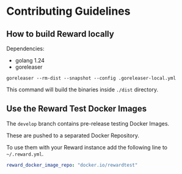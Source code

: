# Contributing Guidelines

## How to build Reward locally

Dependencies:

- golang 1.24
- goreleaser

```
goreleaser --rm-dist --snapshot --config .goreleaser-local.yml
```

This command will build the binaries inside `./dist` directory.

## Use the Reward Test Docker Images

The `develop` branch contains pre-release testing Docker Images.

These are pushed to a separated Docker Repository.

To use them with your Reward instance add the following line to `~/.reward.yml`.

```yaml
reward_docker_image_repo: "docker.io/rewardtest"
```
